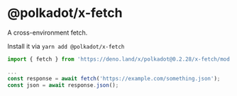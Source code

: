 # @polkadot/x-fetch

A cross-environment fetch.

Install it via `yarn add @polkadot/x-fetch`

```js
import { fetch } from 'https://deno.land/x/polkadot@0.2.28/x-fetch/mod.ts';

...
const response = await fetch('https://example.com/something.json');
const json = await response.json();
```
